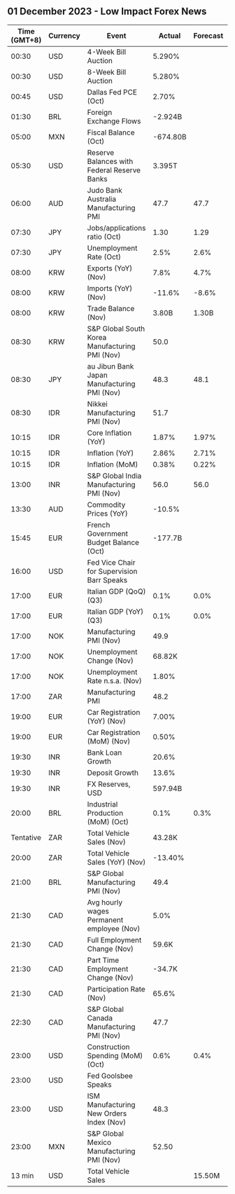 ## 01 December 2023 - Low Impact Forex News

| Time (GMT+8) | Currency | Event | Actual | Forecast | Previous |
|------|----------|-------|--------|----------|----------|
| 00:30 | USD | 4-Week Bill Auction | 5.290% |  | 5.300% |
| 00:30 | USD | 8-Week Bill Auction | 5.280% |  | 5.280% |
| 00:45 | USD | Dallas Fed PCE (Oct) | 2.70% |  | 4.10% |
| 01:30 | BRL | Foreign Exchange Flows | -2.924B |  | -3.188B |
| 05:00 | MXN | Fiscal Balance (Oct) | -674.80B |  | -645.30B |
| 05:30 | USD | Reserve Balances with Federal Reserve Banks | 3.395T |  | 3.455T |
| 06:00 | AUD | Judo Bank Australia Manufacturing PMI | 47.7 | 47.7 | 48.2 |
| 07:30 | JPY | Jobs/applications ratio (Oct) | 1.30 | 1.29 | 1.29 |
| 07:30 | JPY | Unemployment Rate (Oct) | 2.5% | 2.6% | 2.6% |
| 08:00 | KRW | Exports (YoY) (Nov) | 7.8% | 4.7% | 5.1% |
| 08:00 | KRW | Imports (YoY) (Nov) | -11.6% | -8.6% | -9.7% |
| 08:00 | KRW | Trade Balance (Nov) | 3.80B | 1.30B | 1.63B |
| 08:30 | KRW | S&P Global South Korea Manufacturing PMI (Nov) | 50.0 |  | 49.8 |
| 08:30 | JPY | au Jibun Bank Japan Manufacturing PMI (Nov) | 48.3 | 48.1 | 48.7 |
| 08:30 | IDR | Nikkei Manufacturing PMI (Nov) | 51.7 |  | 51.5 |
| 10:15 | IDR | Core Inflation (YoY) | 1.87% | 1.97% | 1.91% |
| 10:15 | IDR | Inflation (YoY) | 2.86% | 2.71% | 2.56% |
| 10:15 | IDR | Inflation (MoM) | 0.38% | 0.22% | 0.17% |
| 13:00 | INR | S&P Global India Manufacturing PMI (Nov) | 56.0 | 56.0 | 55.5 |
| 13:30 | AUD | Commodity Prices (YoY) | -10.5% |  | -15.8% |
| 15:45 | EUR | French Government Budget Balance (Oct) | -177.7B |  | -186.1B |
| 16:00 | USD | Fed Vice Chair for Supervision Barr Speaks |  |  |  |
| 17:00 | EUR | Italian GDP (QoQ) (Q3) | 0.1% | 0.0% | -0.4% |
| 17:00 | EUR | Italian GDP (YoY) (Q3) | 0.1% | 0.0% | 0.3% |
| 17:00 | NOK | Manufacturing PMI (Nov) | 49.9 |  | 47.9 |
| 17:00 | NOK | Unemployment Change (Nov) | 68.82K |  | 67.81K |
| 17:00 | NOK | Unemployment Rate n.s.a. (Nov) | 1.80% |  | 1.80% |
| 17:00 | ZAR | Manufacturing PMI | 48.2 |  | 45.4 |
| 19:00 | EUR | Car Registration (YoY) (Nov) | 7.00% |  | 18.10% |
| 19:00 | EUR | Car Registration (MoM) (Nov) | 0.50% |  | 13.20% |
| 19:30 | INR | Bank Loan Growth | 20.6% |  | 20.4% |
| 19:30 | INR | Deposit Growth | 13.6% |  | 13.5% |
| 19:30 | INR | FX Reserves, USD | 597.94B |  | 595.40B |
| 20:00 | BRL | Industrial Production (MoM) (Oct) | 0.1% | 0.3% | 0.1% |
| Tentative | ZAR | Total Vehicle Sales (Nov) | 43.28K |  | 45.45K |
| 20:00 | ZAR | Total Vehicle Sales (YoY) (Nov) | -13.40% |  | -2.00% |
| 21:00 | BRL | S&P Global Manufacturing PMI (Nov) | 49.4 |  | 48.6 |
| 21:30 | CAD | Avg hourly wages Permanent employee (Nov) | 5.0% |  | 5.0% |
| 21:30 | CAD | Full Employment Change (Nov) | 59.6K |  | -3.3K |
| 21:30 | CAD | Part Time Employment Change (Nov) | -34.7K |  | 20.8K |
| 21:30 | CAD | Participation Rate (Nov) | 65.6% |  | 65.6% |
| 22:30 | CAD | S&P Global Canada Manufacturing PMI (Nov) | 47.7 |  | 48.6 |
| 23:00 | USD | Construction Spending (MoM) (Oct) | 0.6% | 0.4% | 0.2% |
| 23:00 | USD | Fed Goolsbee Speaks |  |  |  |
| 23:00 | USD | ISM Manufacturing New Orders Index (Nov) | 48.3 |  | 45.5 |
| 23:00 | MXN | S&P Global Mexico Manufacturing PMI (Nov) | 52.50 |  | 52.10 |
| 13 min | USD | Total Vehicle Sales |  | 15.50M | 15.50M |
